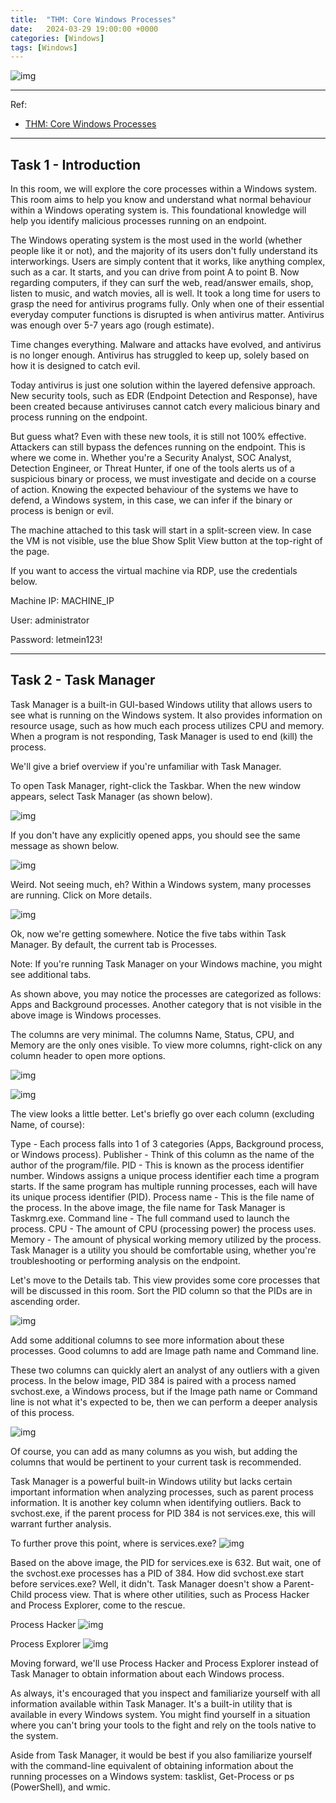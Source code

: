 ```yaml
---
title:  "THM: Core Windows Processes"
date:   2024-03-29 19:00:00 +0000
categories: [Windows]
tags: [Windows]
---
```


![img](/assets/img/cwp.png)  


---
Ref: 

- [THM: Core Windows Processes](https://tryhackme.com/r/room/btwindowsinternals)

---

Task 1 - Introduction
---

In this room, we will explore the core processes within a Windows system. This room aims to help you know and understand what normal behaviour within a Windows operating system is. This foundational knowledge will help you identify malicious processes running on an endpoint. 

The Windows operating system is the most used in the world (whether people like it or not), and the majority of its users don't fully understand its interworkings. Users are simply content that it works, like anything complex, such as a car. It starts, and you can drive from point A to point B. Now regarding computers, if they can surf the web, read/answer emails, shop, listen to music, and watch movies, all is well. It took a long time for users to grasp the need for antivirus programs fully. Only when one of their essential everyday computer functions is disrupted is when antivirus matter. Antivirus was enough over 5-7 years ago (rough estimate).

Time changes everything. Malware and attacks have evolved, and antivirus is no longer enough. Antivirus has struggled to keep up, solely based on how it is designed to catch evil. 

Today antivirus is just one solution within the layered defensive approach. New security tools, such as EDR (Endpoint Detection and Response), have been created because antiviruses cannot catch every malicious binary and process running on the endpoint. 

But guess what? Even with these new tools, it is still not 100% effective. Attackers can still bypass the defences running on the endpoint. This is where we come in. Whether you're a Security Analyst, SOC Analyst, Detection Engineer, or Threat Hunter, if one of the tools alerts us of a suspicious binary or process, we must investigate and decide on a course of action. Knowing the expected behaviour of the systems we have to defend, a Windows system, in this case, we can infer if the binary or process is benign or evil. 

The machine attached to this task will start in a split-screen view. In case the VM is not visible, use the blue Show Split View button at the top-right of the page.

If you want to access the virtual machine via RDP, use the credentials below. 

Machine IP: MACHINE_IP

User: administrator

Password: letmein123!

---

Task 2 - Task Manager
---

Task Manager is a built-in GUI-based Windows utility that allows users to see what is running on the Windows system. It also provides information on resource usage, such as how much each process utilizes CPU and memory. When a program is not responding, Task Manager is used to end (kill) the process. 

We'll give a brief overview if you're unfamiliar with Task Manager.

To open Task Manager, right-click the Taskbar. When the new window appears, select Task Manager (as shown below).

![img](/assets/img/cwp01.png)  

If you don't have any explicitly opened apps, you should see the same message as shown below.

![img](/assets/img/cwp02.png)  

Weird. Not seeing much, eh? Within a Windows system, many processes are running. Click on More details. 

![img](/assets/img/cwp03.png)  

Ok, now we're getting somewhere. Notice the five tabs within Task Manager. By default, the current tab is Processes. 

Note: If you're running Task Manager on your Windows machine, you might see additional tabs. 

As shown above, you may notice the processes are categorized as follows: Apps and Background processes. Another category that is not visible in the above image is Windows processes. 

The columns are very minimal. The columns Name, Status, CPU, and Memory are the only ones visible. To view more columns, right-click on any column header to open more options. 

![img](/assets/img/cwp04.png)  

![img](/assets/img/cwp05.png)  

The view looks a little better. Let's briefly go over each column (excluding Name, of course): 

Type - Each process falls into 1 of 3 categories (Apps, Background process, or Windows process).
Publisher - Think of this column as the name of the author of the program/file.
PID - This is known as the process identifier number. Windows assigns a unique process identifier each time a program starts. If the same program has multiple running processes, each will have its unique process identifier (PID).
Process name - This is the file name of the process. In the above image, the file name for Task Manager is Taskmrg.exe. 
Command line - The full command used to launch the process. 
CPU - The amount of CPU (processing power) the process uses.
Memory - The amount of physical working memory utilized by the process. 
Task Manager is a utility you should be comfortable using, whether you're troubleshooting or performing analysis on the endpoint. 

Let's move to the Details tab. This view provides some core processes that will be discussed in this room. Sort the PID column so that the PIDs are in ascending order.

![img](/assets/img/cwp06.png)  

Add some additional columns to see more information about these processes. Good columns to add are Image path name and Command line.

These two columns can quickly alert an analyst of any outliers with a given process. In the below image, PID 384 is paired with a process named svchost.exe, a Windows process, but if the Image path name or Command line is not what it's expected to be, then we can perform a deeper analysis of this process. 

![img](/assets/img/cwp07.png)  

Of course, you can add as many columns as you wish, but adding the columns that would be pertinent to your current task is recommended. 

Task Manager is a powerful built-in Windows utility but lacks certain important information when analyzing processes, such as parent process information. It is another key column when identifying outliers. Back to svchost.exe, if the parent process for PID 384 is not services.exe, this will warrant further analysis. 

To further prove this point, where is services.exe? 
![img](/assets/img/cwp09.png)  

Based on the above image, the PID for services.exe is 632. But wait, one of the svchost.exe processes has a PID of 384. How did svchost.exe start before services.exe? Well, it didn't. Task Manager doesn't show a Parent-Child process view. That is where other utilities, such as Process Hacker and Process Explorer, come to the rescue.


Process Hacker
![img](/assets/img/cwp08.png)  

Process Explorer
![img](/assets/img/cwp10.png)  


Moving forward, we'll use Process Hacker and Process Explorer instead of Task Manager to obtain information about each Windows process. 

As always, it's encouraged that you inspect and familiarize yourself with all information available within Task Manager. It's a built-in utility that is available in every Windows system. You might find yourself in a situation where you can't bring your tools to the fight and rely on the tools native to the system.

Aside from Task Manager, it would be best if you also familiarize yourself with the command-line equivalent of obtaining information about the running processes on a Windows system: tasklist, Get-Process or ps (PowerShell), and wmic.